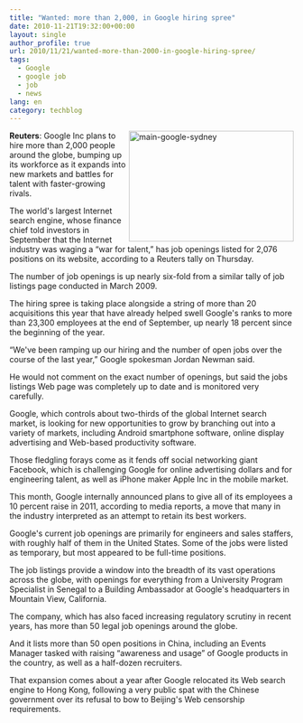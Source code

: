 ```yaml
---
title: "Wanted: more than 2,000, in Google hiring spree"
date: 2010-11-21T19:32:00+00:00
layout: single
author_profile: true
url: 2010/11/21/wanted-more-than-2000-in-google-hiring-spree/
tags:
  - Google
  - google job
  - job
  - news
lang: en
category: techblog
---
```

[<img title="main-google-sydney" border="0" alt="main-google-sydney" align="right" src="http://lh5.ggpht.com/_vaUVXcmC3OI/TOlsvLbnKFI/AAAAAAAADL8/3s_GLpxljXI/main-google-sydney_thumb.jpg?imgmax=800" width="292" height="196" />](http://lh5.ggpht.com/_vaUVXcmC3OI/TOlssb5-h2I/AAAAAAAADL4/C-bNBJDF4to/s1600-h/main-google-sydney%5B2%5D.jpg)**Reuters**: Google Inc plans to hire more than 2,000 people around the globe, bumping up its workforce as it expands into new markets and battles for talent with faster-growing rivals.

The world's largest Internet search engine, whose finance chief told investors in September that the Internet industry was waging a &#8220;war for talent,&#8221; has job openings listed for 2,076 positions on its website, according to a Reuters tally on Thursday.

The number of job openings is up nearly six-fold from a similar tally of job listings page conducted in March 2009.

The hiring spree is taking place alongside a string of more than 20 acquisitions this year that have already helped swell Google's ranks to more than 23,300 employees at the end of September, up nearly 18 percent since the beginning of the year.

&#8220;We've been ramping up our hiring and the number of open jobs over the course of the last year,&#8221; Google spokesman Jordan Newman said.

He would not comment on the exact number of openings, but said the jobs listings Web page was completely up to date and is monitored very carefully.

Google, which controls about two-thirds of the global Internet search market, is looking for new opportunities to grow by branching out into a variety of markets, including Android smartphone software, online display advertising and Web-based productivity software.

Those fledgling forays come as it fends off social networking giant Facebook, which is challenging Google for online advertising dollars and for engineering talent, as well as iPhone maker Apple Inc in the mobile market.

This month, Google internally announced plans to give all of its employees a 10 percent raise in 2011, according to media reports, a move that many in the industry interpreted as an attempt to retain its best workers.

Google's current job openings are primarily for engineers and sales staffers, with roughly half of them in the United States. Some of the jobs were listed as temporary, but most appeared to be full-time positions.

The job listings provide a window into the breadth of its vast operations across the globe, with openings for everything from a University Program Specialist in Senegal to a Building Ambassador at Google's headquarters in Mountain View, California.

The company, which has also faced increasing regulatory scrutiny in recent years, has more than 50 legal job openings around the globe.

And it lists more than 50 open positions in China, including an Events Manager tasked with raising &#8220;awareness and usage&#8221; of Google products in the country, as well as a half-dozen recruiters.

That expansion comes about a year after Google relocated its Web search engine to Hong Kong, following a very public spat with the Chinese government over its refusal to bow to Beijing's Web censorship requirements.